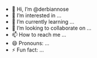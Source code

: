 - 👋 Hi, I’m @derbiannose
- 👀 I’m interested in ...
- 🌱 I’m currently learning ...
- 💞️ I’m looking to collaborate on ...
- 📫 How to reach me ...
- 😄 Pronouns: ...
- ⚡ Fun fact: ...

<!---
derbiannose/derbiannose is a ✨ special ✨ repository because its `README.md` (this file) appears on your GitHub profile.
You can click the Preview link to take a look at your changes.
--->
